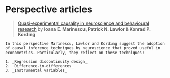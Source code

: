 # Perspective articles

> [Quasi-experimental causality in neuroscience and behavioural research](https://www.nature.com/articles/s41562-018-0466-5) by **Ioana E. Marinescu, Patrick N. Lawlor & Konrad P. Kording**

    In this perspective Marinescu, Lawlor and Kording suggest the adoption of causal inference techniques by neuroscience that proved useful in econometrics. Particularly, they reflect on these techniques:
    
    1. _Regression discontinuity design_
    2. _Difference-in-differences_
    3. _Instrumental variables_
